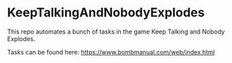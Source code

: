 # KeepTalkingAndNobodyExplodes

This repo automates a bunch of tasks in the game Keep Talking and Nobody Explodes.

Tasks can be found here: https://www.bombmanual.com/web/index.html